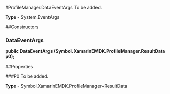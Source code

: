 #ProfileManager.DataEventArgs
To be added.

**Type** - System.EventArgs

##Constructors
### DataEventArgs 
**public DataEventArgs (Symbol.XamarinEMDK.ProfileManager.ResultData p0);**

##Properties

###P0
To be added.

**Type** - Symbol.XamarinEMDK.ProfileManager+ResultData


